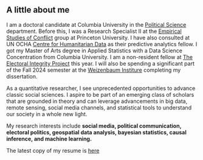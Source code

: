 <h2> A little about me </h2>

I am a doctoral candidate at Columbia University in the [Political Science](https://polisci.columbia.edu/content/manu-singh) department. Before this, I was a Research Specialist II at the [Empirical Studies of Conflict](https://esoc.princeton.edu/) group at Princeton University. I have also consulted at UN OCHA [Centre for Humanitarian Data](https://data.humdata.org/) as their predictive analytics fellow. I got my Master of Arts degree in Applied Statistics with a Data Science Concentration from Columbia University. I am a non-resident fellow at [The Electoral Integrity Project](https://www.electoralintegrityproject.com/) this year. I will also be spending a significant part of the Fall 2024 semester at the [Weizenbaum Institure](https://www.weizenbaum-institut.de/en/) completing my dissertation.    

As a quantitative researcher, I see unprecedented opportunities to advance classic social sciences. I aspire to be part of an emerging class of scholars that are grounded in theory and can leverage advancements in big data, remote sensing, social media channels, and statistical tools to understand our society in a whole new light.

My research interests include **social media, political communication, electoral politics, geospatial data analysis, bayesian statistics, causal inference, and machine learning.**

The latest copy of my resume is [here](https://github.com/manusingh3/manusingh3.github.io/blob/b437d82bc588dc66bcbfc4d589ac2d4e2176b8bc/resume_MS_2023_1.pdf)


